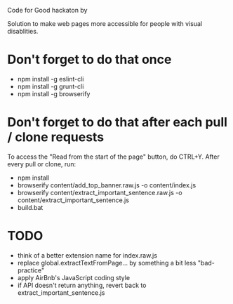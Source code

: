Code for Good hackaton by 

Solution to make web pages more accessible for people with visual disablities.

# Don't forget to do that once
 - npm install -g eslint-cli
 - npm install -g grunt-cli
 - npm install -g browserify

# Don't forget to do that after each pull / clone requests
To access the "Read from the start of the page" button, do CTRL+Y.
After every pull or clone, run:
 - npm install
 - browserify content/add_top_banner.raw.js -o content/index.js
 - browserify content/extract_important_sentence.raw.js -o content/extract_important_sentence.js
 - build.bat

# TODO
 - think of a better extension name for index.raw.js
 - replace global.extractTextFromPage… by something a bit less "bad-practice"
 - apply AirBnb's JavaScript coding style
 - if API doesn't return anything, revert back to extract_important_sentence.js